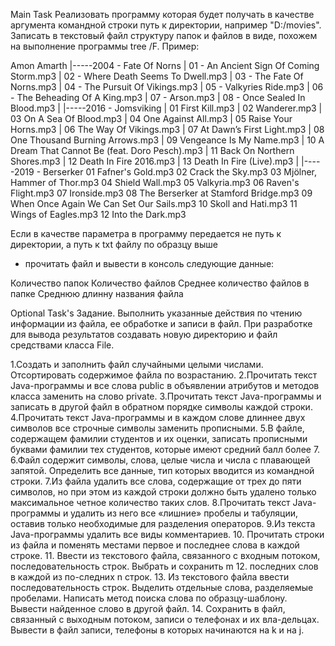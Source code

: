 Main Task
Реализовать программу которая будет получать в качестве аргумента командной строки путь к директории, 
например "D:/movies". Записать в текстовый файл структуру папок и файлов в виде, похожем на выполнение 
программы tree /F. Пример:

Amon Amarth
|-----2004 - Fate Of Norns
|       01 - An Ancient Sign Of Coming Storm.mp3
|       02 - Where Death Seems To Dwell.mp3
|       03 - The Fate Of Norns.mp3
|       04 - The Pursuit Of Vikings.mp3
|       05 - Valkyries Ride.mp3
|       06 - The Beheading Of A King.mp3
|       07 - Arson.mp3
|       08 - Once Sealed In Blood.mp3
|
|-----2016 - Jomsviking
|       01 First Kill.mp3
|       02 Wanderer.mp3
|       03 On A Sea Of Blood.mp3
|       04 One Against All.mp3
|       05 Raise Your Horns.mp3
|       06 The Way Of Vikings.mp3
|       07 At Dawn’s First Light.mp3
|       08 One Thousand Burning Arrows.mp3
|       09 Vengeance Is My Name.mp3
|       10 A Dream That Cannot Be (feat. Doro Pesch).mp3
|       11 Back On Northern Shores.mp3
|       12 Death In Fire 2016.mp3
|       13 Death In Fire (Live).mp3
|
|-----2019 - Berserker
01 Fafner's Gold.mp3
02 Crack the Sky.mp3
03 Mjölner, Hammer of Thor.mp3
04 Shield Wall.mp3
05 Valkyria.mp3
06 Raven's Flight.mp3
07 Ironside.mp3
08 The Berserker at Stamford Bridge.mp3
09 When Once Again We Can Set Our Sails.mp3
10 Skoll and Hati.mp3
11 Wings of Eagles.mp3
12 Into the Dark.mp3


Если в качестве параметра в программу передается не путь к директории, а путь к txt файлу по образцу выше 
- прочитать файл и вывести в консоль следующие данные:

Количество папок
Количество файлов
Среднее количество файлов в папке
Среднюю длинну названия файла

Optional Task's
Задание. Выполнить указанные действия по чтению информации из файла, ее обработке и записи в файл. 
При разработке для вывода результатов создавать новую директорию и файл средствами класса File.

1.Создать и заполнить файл случайными целыми числами. Отсортировать содержимое файла по возрастанию.
2.Прочитать текст Java-программы и все слова public в объявлении атрибутов и методов класса заменить на слово private.
3.Прочитать текст Java-программы и записать в другой файл в обратном порядке символы каждой строки.
4.Прочитать текст Java-программы и в каждом слове длиннее двух символов все строчные символы заменить прописными.
5.В файле, содержащем фамилии студентов и их оценки, записать прописными буквами фамилии тех студентов, которые имеют
средний балл более 7.
6.Файл содержит символы, слова, целые числа и числа с плавающей запятой. Определить все данные, тип которых вводится
из командной строки.
7.Из файла удалить все слова, содержащие от трех до пяти символов, но при этом из каждой строки должно быть удалено 
только максимальное четное количество таких слов.
8.Прочитать текст Java-программы и удалить из него все «лишние» пробелы и табуляции, оставив только необходимые для 
разделения операторов.
9.Из текста Java-программы удалить все виды комментариев.
10. Прочитать строки из файла и поменять местами первое и последнее слова в каждой строке.
11. Ввести из текстового файла, связанного с входным потоком, последовательность строк. Выбрать и сохранить m 
12. последних слов в каждой из по-следних n строк.
13. Из текстового файла ввести последовательность строк. Выделить отдельные слова, разделяемые пробелами. Написать
метод поиска слова по образцу-шаблону. Вывести найденное слово в другой файл.
14. Сохранить в файл, связанный с выходным потоком, записи о телефонах и их вла-дельцах. Вывести в файл записи, 
телефоны в которых начинаются на k и на j.